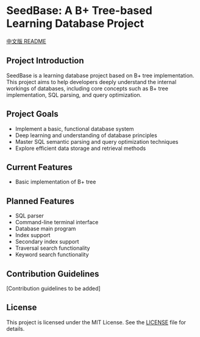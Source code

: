 # SeedBase: A B+ Tree-based Learning Database Project

[中文版 README](README_zh.md)

## Project Introduction

SeedBase is a learning database project based on B+ tree implementation. This project aims to help developers deeply understand the internal workings of databases, including core concepts such as B+ tree implementation, SQL parsing, and query optimization.

## Project Goals

- Implement a basic, functional database system
- Deep learning and understanding of database principles
- Master SQL semantic parsing and query optimization techniques
- Explore efficient data storage and retrieval methods

## Current Features

- Basic implementation of B+ tree

## Planned Features

- SQL parser
- Command-line terminal interface
- Database main program
- Index support
- Secondary index support
- Traversal search functionality
- Keyword search functionality

## Contribution Guidelines

[Contribution guidelines to be added]

## License

This project is licensed under the MIT License. See the [LICENSE](LICENSE) file for details.
